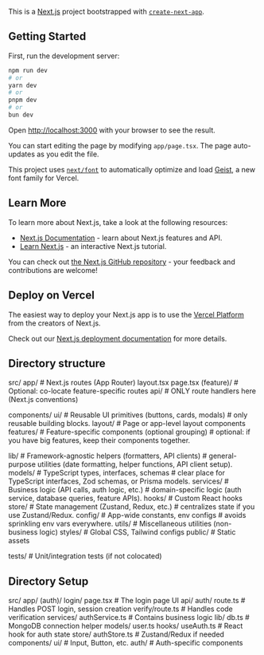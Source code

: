This is a [Next.js](https://nextjs.org) project bootstrapped with [`create-next-app`](https://nextjs.org/docs/app/api-reference/cli/create-next-app).

## Getting Started

First, run the development server:

```bash
npm run dev
# or
yarn dev
# or
pnpm dev
# or
bun dev
```

Open [http://localhost:3000](http://localhost:3000) with your browser to see the result.

You can start editing the page by modifying `app/page.tsx`. The page auto-updates as you edit the file.

This project uses [`next/font`](https://nextjs.org/docs/app/building-your-application/optimizing/fonts) to automatically optimize and load [Geist](https://vercel.com/font), a new font family for Vercel.

## Learn More

To learn more about Next.js, take a look at the following resources:

- [Next.js Documentation](https://nextjs.org/docs) - learn about Next.js features and API.
- [Learn Next.js](https://nextjs.org/learn) - an interactive Next.js tutorial.

You can check out [the Next.js GitHub repository](https://github.com/vercel/next.js) - your feedback and contributions are welcome!

## Deploy on Vercel

The easiest way to deploy your Next.js app is to use the [Vercel Platform](https://vercel.com/new?utm_medium=default-template&filter=next.js&utm_source=create-next-app&utm_campaign=create-next-app-readme) from the creators of Next.js.

Check out our [Next.js deployment documentation](https://nextjs.org/docs/app/building-your-application/deploying) for more details.


## Directory structure

src/
  app/                      # Next.js routes (App Router)
    layout.tsx
    page.tsx
    (feature)/              # Optional: co-locate feature-specific routes
    api/                    # ONLY route handlers here (Next.js conventions)

  components/
    ui/                     # Reusable UI primitives (buttons, cards, modals)
                            # only reusable building blocks.
    layout/                 # Page or app-level layout components
    features/               # Feature-specific components (optional grouping)
                            # optional: if you have big features, keep their components together.

  lib/                      # Framework-agnostic helpers (formatters, API clients)
                            # general-purpose utilities (date formatting, helper functions, API client setup).
  models/                   # TypeScript types, interfaces, schemas
                            # clear place for TypeScript interfaces, Zod schemas, or Prisma models.
  services/                 # Business logic (API calls, auth logic, etc.)
                            # domain-specific logic (auth service, database queries, feature APIs).
  hooks/                    # Custom React hooks
  store/                    # State management (Zustand, Redux, etc.)
                            # centralizes state if you use Zustand/Redux.
  config/                   # App-wide constants, env configs
                            # avoids sprinkling env vars everywhere.
  utils/                    # Miscellaneous utilities (non-business logic)
  styles/                   # Global CSS, Tailwind configs
  public/                   # Static assets

  tests/                    # Unit/integration tests (if not colocated)


##  Directory Setup

src/
  app/
    (auth)/
      login/
        page.tsx        # The login page UI
    api/
      auth/
        route.ts        # Handles POST login, session creation
        verify/route.ts # Handles code verification
  services/
    authService.ts       # Contains business logic
  lib/
    db.ts                # MongoDB connection helper
  models/
    user.ts
  hooks/
    useAuth.ts           # React hook for auth state
  store/
    authStore.ts         # Zustand/Redux if needed
  components/
    ui/                  # Input, Button, etc.
    auth/                # Auth-specific components
